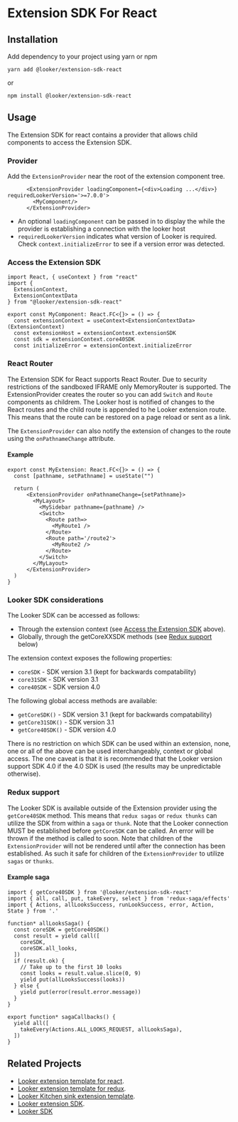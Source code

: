 # Extension SDK For React

## Installation

Add dependency to your project using yarn or npm

`yarn add @looker/extension-sdk-react`

or

`npm install @looker/extension-sdk-react`

## Usage

The Extension SDK for react contains a provider that allows child components to access the
Extension SDK.

### Provider
Add the `ExtensionProvider` near the root of the extension component tree.
```
      <ExtensionProvider loadingComponent={<div>Loading ...</div>} requiredLookerVersion='>=7.0.0'>
        <MyComponent/>
      </ExtensionProvider>
```

- An optional `loadingComponent` can be passed in to display the while the provider is establishing a connection with the looker host
- `requiredLookerVersion` indicates what version of Looker is required. Check `context.initializeError` to see if a version error was detected.

### Access the Extension SDK
```
import React, { useContext } from "react"
import {
  ExtensionContext,
  ExtensionContextData
} from "@looker/extension-sdk-react"

export const MyComponent: React.FC<{}> = () => {
  const extensionContext = useContext<ExtensionContextData>(ExtensionContext)
  const extensionHost = extensionContext.extensionSDK
  const sdk = extensionContext.core40SDK
  const initializeError = extensionContext.initializeError

```

### React Router

The Extension SDK for React supports React Router. Due to security restrictions
of the sandboxed IFRAME only MemoryRouter is supported. The ExtensionProvider creates
the router so you can add `Switch` and `Route` components as childrem. The Looker host is notified
of changes to the React routes and the child route is appended to he Looker extension
route. This means that the route can be restored on a page reload or sent as a link.

The `ExtensionProvider` can also notify the extension of changes to the route using the
`onPathnameChange` attribute.

#### Example

```
export const MyExtension: React.FC<{}> = () => {
  const [pathname, setPathname] = useState("")

  return (
      <ExtensionProvider onPathnameChange={setPathname}>
        <MyLayout>
          <MySidebar pathname={pathname} />
          <Switch>
            <Route path=>
              <MyRoute1 />
            </Route>
            <Route path='/route2'>
              <MyRoute2 />
            </Route>
          </Switch>
        </MyLayout>
      </ExtensionProvider>
  )
}
```
### Looker SDK considerations

The Looker SDK can be accessed as follows:
- Through the extension context (see [Access the Extension SDK](#access-the-extension-sdk) above).
- Globally, through the getCoreXXSDK methods (see [Redux support](#redux-support) below)


The extension context exposes the following properties:
- `coreSDK` - SDK version 3.1 (kept for backwards compatability)
- `core31SDK` - SDK version 3.1
- `core40SDK` - SDK version 4.0

The following global access methods are available:
- `getCoreSDK()` - SDK version 3.1 (kept for backwards compatability)
- `getCore31SDK()` - SDK version 3.1
- `getCore40SDK()` - SDK version 4.0

There is no restriction on which SDK can be used within an extension, none, one or all of the above can be used interchangeably, context or global access. The one caveat is that it is recommended that the Looker version support SDK 4.0 if the 4.0 SDK is used (the results may be unpredictable otherwise).


### Redux support

The Looker SDK is available outside of the Extension provider using the `getCore40SDK` method. This means that `redux sagas` or `redux thunks` can utilize the SDK from within a `saga` or `thunk`. Note that the Looker connection MUST be established before `getCoreSDK` can be called. An error will be thrown if the method is called to soon. Note that children of the `ExtensionProvider` will not be rendered until after the connection has been established. As such it safe for children of the `ExtensionProvider` to utilize `sagas` or `thunks`.

#### Example saga
```
import { getCore40SDK } from '@looker/extension-sdk-react'
import { all, call, put, takeEvery, select } from 'redux-saga/effects'
import { Actions, allLooksSuccess, runLookSuccess, error, Action, State } from '.'

function* allLooksSaga() {
  const coreSDK = getCore40SDK()
  const result = yield call([
    coreSDK,
    coreSDK.all_looks,
  ])
  if (result.ok) {
    // Take up to the first 10 looks
    const looks = result.value.slice(0, 9)
    yield put(allLooksSuccess(looks))
  } else {
    yield put(error(result.error.message))
  }
}

export function* sagaCallbacks() {
  yield all([
    takeEvery(Actions.ALL_LOOKS_REQUEST, allLooksSaga),
  ])
}
```

## Related Projects

- [Looker extension template for react](https://github.com/looker-open-source/extension-template-react).
- [Looker extension template for redux](https://github.com/looker-open-source/extension-template-redux).
- [Looker Kitchen sink extension template](https://github.com/looker-open-source/extension-template-kitchensink).
- [Looker extension SDK](https://www.npmjs.com/package/@looker/extension-sdk).
- [Looker SDK](https://www.npmjs.com/package/@looker/sdk)
